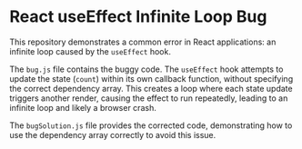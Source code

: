 # React useEffect Infinite Loop Bug

This repository demonstrates a common error in React applications: an infinite loop caused by the `useEffect` hook.

The `bug.js` file contains the buggy code.  The `useEffect` hook attempts to update the state (`count`) within its own callback function, without specifying the correct dependency array.  This creates a loop where each state update triggers another render, causing the effect to run repeatedly, leading to an infinite loop and likely a browser crash.

The `bugSolution.js` file provides the corrected code, demonstrating how to use the dependency array correctly to avoid this issue.
